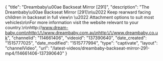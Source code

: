 {
    "title": "Dreambaby\u00ae Backseat Mirror [291]",
    "description": "The Dreambaby\u00ae Backseat Mirror [291]\n\u2022 Keep rearward facing children in backseat in full view\n \u2022 Attachment options to suit most vehicles\n\nFor more information visit the website relevant to your country.\n\nhttp:\/\/www.dream-baby.com\nhttp:\/\/www.dreambaby.com.au\nhttp:\/\/www.dreambaby.co.uk",
    "channelid": "114661406",
    "videoid": "137390640",
    "date_created": "1515777025",
    "date_modified": "1515777994",
    "type": "captivate",
    "layout": "channelVideo",
    "url": "\/latest-videos\/dreambaby-backseat-mirror-291-mp4\/114661406-137390640"
}
